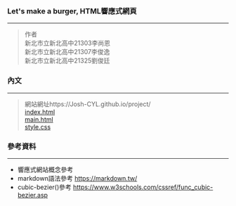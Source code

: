 ### Let's make a burger, HTML響應式網頁
---
> 作者<br>
> 新北市立新北高中21303李尚恩<br>
> 新北市立新北高中21307李俊逸<br>
> 新北市立新北高中21325劉俊廷

### 內文
---
> 網站網址https://Josh-CYL.github.io/project/<br>
> [index.html](https://ntshtutorial.github.io/project/index.html)<br>
> [main.html](https://ntshtutorial.github.io/project/main.html)<br>
> [style.css](https://ntshtutorial.github.io/project/style.css)

### 參考資料
---
- 響應式網站概念參考
- markdown語法參考 <https://markdown.tw/>
- cubic-bezier()參考 <https://www.w3schools.com/cssref/func_cubic-bezier.asp>

